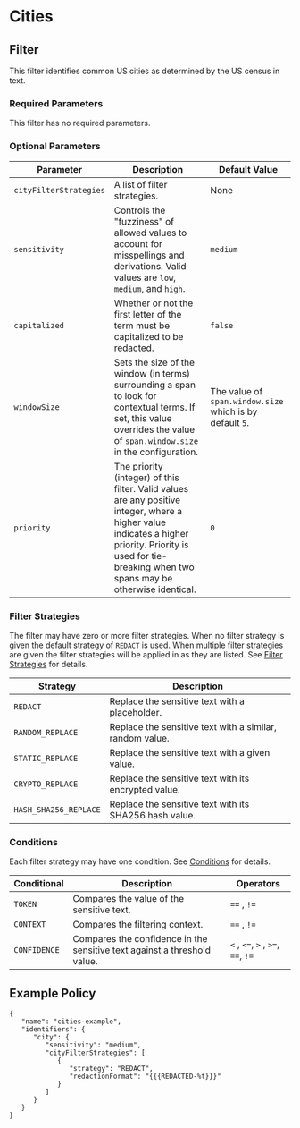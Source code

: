 # Cities

## Filter

This filter identifies common US cities as determined by the US census in text.

### Required Parameters

This filter has no required parameters.

### Optional Parameters

| Parameter              | Description                                                                                                                                                                                                  | Default Value                                            |
|------------------------|--------------------------------------------------------------------------------------------------------------------------------------------------------------------------------------------------------------|----------------------------------------------------------|
| `cityFilterStrategies` | A list of filter strategies.                                                                                                                                                                                 | None                                                     |
| `sensitivity`          | Controls the "fuzziness" of allowed values to account for misspellings and derivations. Valid values are `low`, `medium`, and `high`.                                                                        | `medium`                                                 |
| `capitalized`          | Whether or not the first letter of the term must be capitalized to be redacted.                                                                                                                              | `false`                                                  |
| `windowSize`           | Sets the size of the window (in terms) surrounding a span to look for contextual terms. If set, this value overrides the value of `span.window.size` in the configuration.                                   | The value of `span.window.size` which is by default `5`. |
| `priority`             | The priority (integer) of this filter. Valid values are any positive integer, where a higher value indicates a higher priority. Priority is used for tie-breaking when two spans may be otherwise identical. | `0`                                                      |

### Filter Strategies

The filter may have zero or more filter strategies. When no filter strategy is given the default strategy of `REDACT` is
used. When multiple filter strategies are given the filter strategies will be applied in as they are listed.
See [Filter Strategies](#filter-strategies) for details.

| Strategy              | Description                                              |
|-----------------------|----------------------------------------------------------|
| `REDACT`              | Replace the sensitive text with a placeholder.           |
| `RANDOM_REPLACE`      | Replace the sensitive text with a similar, random value. |
| `STATIC_REPLACE`      | Replace the sensitive text with a given value.           |
| `CRYPTO_REPLACE`      | Replace the sensitive text with its encrypted value.     |
| `HASH_SHA256_REPLACE` | Replace the sensitive text with its SHA256 hash value.   |

### Conditions

Each filter strategy may have one condition. See [Conditions](#conditions) for details.

| Conditional  | Description                                                              | Operators                          |
|--------------|--------------------------------------------------------------------------|------------------------------------|
| `TOKEN`      | Compares the value of the sensitive text.                                | `==` , `!=`                        |
| `CONTEXT`    | Compares the filtering context.                                          | `==` , `!=`                        |
| `CONFIDENCE` | Compares the confidence in the sensitive text against a threshold value. | `<` , `<=`, `>` , `>=`, `==`, `!=` |

## Example Policy

```
{
   "name": "cities-example",
   "identifiers": {
      "city": {
         "sensitivity": "medium",
         "cityFilterStrategies": [
            {
               "strategy": "REDACT",
               "redactionFormat": "{{{REDACTED-%t}}}"
            }
         ]
      }
   }
}
```
